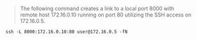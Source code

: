 >The following command creates a link to a local port 8000 with remote host 172.16.0.10 running on port 80 utilizing the SSH access on 172.16.0.5.
```
ssh -L 8000:172.16.0.10:80 user@172.16.0.5 -fN
```
